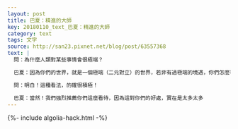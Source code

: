```yaml
---
layout: post
title: 巴夏：精進的大師
key: 20180110_text_巴夏：精進的大師
category: text
tags: 文字
source: http://san23.pixnet.net/blog/post/63557368
text: |
  問：為什麼人類對某些事情會很極端？

  巴夏：因為你們的世界，就是一個極端（二元對立）的世界，若非有過極端的境遇，你們怎麼可能精進？你只會平庸，而不會成為大師！精進的大師，必有過極端的體驗，明白嗎？

  問：明白！這種看法，的確很積極！

  巴夏：當然！我們強烈推薦你們這麼看待，因為這對你們的好處，實在是太多太多
---
```


{%- include algolia-hack.html -%}
